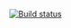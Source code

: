 [![Build status](https://ci.appveyor.com/api/projects/status/8hd4ywovleim2c65?svg=true)](https://ci.appveyor.com/project/VbyV/patterns2)